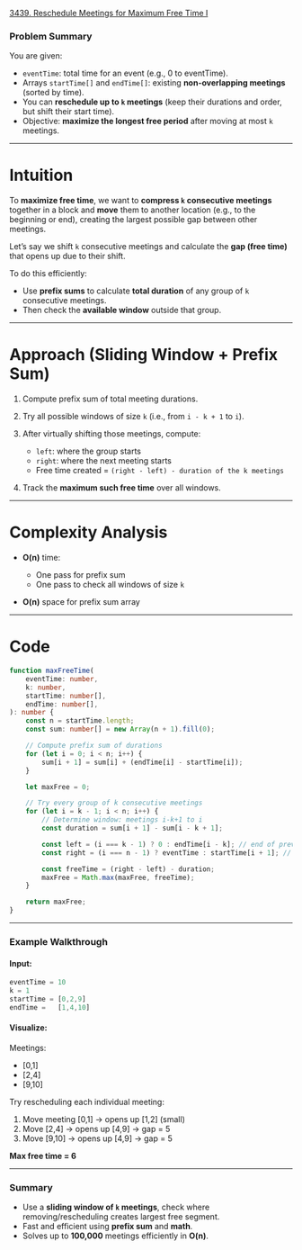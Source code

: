 [3439. Reschedule Meetings for Maximum Free Time I](https://leetcode.com/problems/reschedule-meetings-for-maximum-free-time-i/)

### Problem Summary

You are given:

* `eventTime`: total time for an event (e.g., 0 to eventTime).
* Arrays `startTime[]` and `endTime[]`: existing **non-overlapping meetings** (sorted by time).
* You can **reschedule up to `k` meetings** (keep their durations and order, but shift their start time).
* Objective: **maximize the longest free period** after moving at most `k` meetings.

---

# Intuition

To **maximize free time**, we want to **compress `k` consecutive meetings** together in a block and **move** them to another location (e.g., to the beginning or end), creating the largest possible gap between other meetings.

Let’s say we shift `k` consecutive meetings and calculate the **gap (free time)** that opens up due to their shift.

To do this efficiently:

* Use **prefix sums** to calculate **total duration** of any group of `k` consecutive meetings.
* Then check the **available window** outside that group.

---

# Approach (Sliding Window + Prefix Sum)

1. Compute prefix sum of total meeting durations.
2. Try all possible windows of size `k` (i.e., from `i - k + 1` to `i`).
3. After virtually shifting those meetings, compute:

   * `left`: where the group starts
   * `right`: where the next meeting starts
   * Free time created = `(right - left) - duration of the k meetings`
4. Track the **maximum such free time** over all windows.

---

# Complexity Analysis

* **O(n)** time:

  * One pass for prefix sum
  * One pass to check all windows of size `k`
* **O(n)** space for prefix sum array

---

# Code

```ts
function maxFreeTime(
    eventTime: number,
    k: number,
    startTime: number[],
    endTime: number[],
): number {
    const n = startTime.length;
    const sum: number[] = new Array(n + 1).fill(0);

    // Compute prefix sum of durations
    for (let i = 0; i < n; i++) {
        sum[i + 1] = sum[i] + (endTime[i] - startTime[i]);
    }

    let maxFree = 0;

    // Try every group of k consecutive meetings
    for (let i = k - 1; i < n; i++) {
        // Determine window: meetings i-k+1 to i
        const duration = sum[i + 1] - sum[i - k + 1];

        const left = (i === k - 1) ? 0 : endTime[i - k]; // end of previous meeting
        const right = (i === n - 1) ? eventTime : startTime[i + 1]; // start of next meeting

        const freeTime = (right - left) - duration;
        maxFree = Math.max(maxFree, freeTime);
    }

    return maxFree;
}
```

---

### **Example Walkthrough**

#### Input:

```ts
eventTime = 10
k = 1
startTime = [0,2,9]
endTime =   [1,4,10]
```

#### Visualize:

Meetings:

* [0,1]
* [2,4]
* [9,10]

Try rescheduling each individual meeting:

1. Move meeting [0,1] → opens up [1,2] (small)
2. Move [2,4] → opens up [4,9] → gap = 5
3. Move [9,10] → opens up [4,9] → gap = 5

**Max free time = 6**

---

### **Summary**

* Use a **sliding window of `k` meetings**, check where removing/rescheduling creates largest free segment.
* Fast and efficient using **prefix sum** and **math**.
* Solves up to **100,000** meetings efficiently in **O(n)**.
